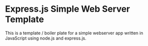 # Express.js Simple Web Server Template
This is a template / boiler plate for a simple webserver app written in
JavaScript using node.js and express.js.
